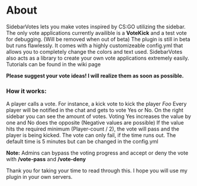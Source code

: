 # About
SidebarVotes lets you make votes inspired by CS:GO utilizing the sidebar. The only vote applications currently availible is a **VoteKick** and a test vote for debugging. (Will be removed when out of beta)
The plugin is still in beta but runs flawlessly. It comes with a highly customizeable config.yml that allows you to completely change the colors and text used.
SidebarVotes also acts as a library to create your own vote applications extremely easily. Tutorials can be found in the wiki page

**Please suggest your vote ideas! I will realize them as soon as possible.**

### How it works:
A player calls a vote. For instance, a kick vote to kick the player *Foo*
Every player will be notified in the chat and gets to vote Yes or No.
On the right sidebar you can see the amount of votes. Voting Yes increases the value by one and No does the opposite (Negative values are possible)
If the value hits the required minimum (Player-count / 2), the vote will pass and the player is being kicked.
The vote can only fail, if the time runs out. The default time is 5 minutes but can be changed in the config.yml

**Note:** Admins can bypass the voting progress and accept or deny the vote with **/vote-pass** and **/vote-deny**

Thank you for taking your time to read through this. I hope you will use my plugin in your own servers.
